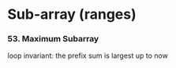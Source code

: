 # Sub-array \(ranges\)

### 53. Maximum Subarray

loop invariant: the prefix sum is largest up to now

